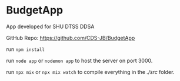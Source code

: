 # BudgetApp
App developed for SHU DTSS DDSA

GitHub Repo: https://github.com/CDS-JB/BudgetApp

run `npm install` 

run `node app` or `nodemon app` to host the server on port 3000.

run `npx mix` or `npx mix watch` to compile everything in the _./src_ folder.
